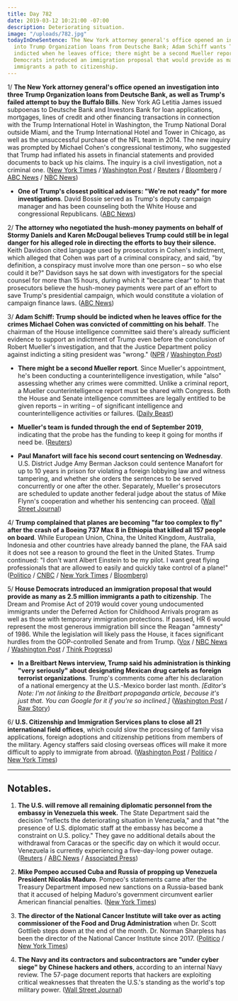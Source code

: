 ```yaml
---
title: Day 782
date: 2019-03-12 10:21:00 -07:00
description: Deteriorating situation.
image: "/uploads/782.jpg"
todayInOneSentence: The New York attorney general's office opened an investigation
  into Trump Organization loans from Deutsche Bank; Adam Schiff wants Trump to be
  indicted when he leaves office; there might be a second Mueller report; and House
  Democrats introduced an immigration proposal that would provide as many as 2.5 million
  immigrants a path to citizenship.
---
```


1/ **The New York attorney general's office opened an investigation into three Trump Organization loans from Deutsche Bank, as well as Trump's failed attempt to buy the Buffalo Bills**. New York AG Letitia James issued subpoenas to Deutsche Bank and Investors Bank for loan applications, mortgages, lines of credit and other financing transactions in connection with the Trump International Hotel in Washington, the Trump National Doral outside Miami, and the Trump International Hotel and Tower in Chicago, as well as the unsuccessful purchase of the NFL team in 2014. The new inquiry was prompted by Michael Cohen's congressional testimony, who suggested that Trump had inflated his assets in financial statements and provided documents to back up his claims. The inquiry is a civil investigation, not a criminal one. ([New York Times](https://www.nytimes.com/2019/03/11/nyregion/deutsche-bank-trump.html) / [Washington Post](https://www.washingtonpost.com/politics/new-york-attorney-general-subpoenas-deutsche-bank-for-information-related-to-loans-to-trump-signaling-new-inquiry/2019/03/12/2d39bc56-44d4-11e9-aaf8-4512a6fe3439_story.html) / [Reuters](https://www.reuters.com/article/us-usa-trump-deutsche-bank-idUSKBN1QT0NU) / [Bloomberg](https://www.bloomberg.com/news/articles/2019-03-12/trump-lenders-said-to-be-subpoenaed-by-n-y-ag-in-new-probe) / [ABC News](https://abcnews.go.com/Politics/deutsche-bank-investors-bank-subpoenaed-trump-organization-records/story?id=61621091) / [NBC News](https://www.nbcnews.com/politics/donald-trump/new-york-attorney-general-subpoenas-banks-about-trump-projects-n982291))

* **One of Trump's closest political advisers: "We're not ready" for more investigations**. David Bossie served as Trump's deputy campaign manager and has been counseling both the White House and congressional Republicans. ([ABC News](https://abcnews.go.com/Politics/democrats-arm-investigations-trump-insider-confides-ready/story?id=61605995))

2/ **The attorney who negotiated the hush-money payments on behalf of Stormy Daniels and Karen McDougal believes Trump could still be in legal danger for his alleged role in directing the efforts to buy their silence.** Keith Davidson cited language used by prosecutors in Cohen's indictment, which alleged that Cohen was part of a criminal conspiracy, and said, "by definition, a conspiracy must involve more than one person – so who else could it be?" Davidson says he sat down with investigators for the special counsel for more than 15 hours, during which it "became clear" to him that prosecutors believe the hush-money payments were part of an effort to save Trump's presidential campaign, which would constitute a violation of campaign finance laws. ([ABC News](https://abcnews.go.com/Politics/president-trump-risk-alleged-role-hush-payments-stormy/story?id=61611957))

3/ **Adam Schiff: Trump should be indicted when he leaves office for the crimes Michael Cohen was convicted of committing on his behalf**. The chairman of the House intelligence committee said there's already sufficient evidence to support an indictment of Trump even before the conclusion of Robert Mueller's investigation, and that the Justice Department policy against indicting a siting president was "wrong." ([NPR](https://www.npr.org/2019/03/12/702538563/adam-schiff-evidence-available-already-shows-that-trump-should-be-indicted) / [Washington Post](https://www.washingtonpost.com/powerpost/top-intel-democrat-says-trump-probably-ought-to-be-indicted-after-leaving-office/2019/03/12/0092c7b2-44d7-11e9-8aab-95b8d80a1e4f_story.html))

* **There might be a second Mueller report**. Since Mueller's appointment, he's been conducting a counterintelligence investigation, while "also" assessing whether any crimes were committed. Unlike a criminal report, a Mueller counterintelligence report must be shared with Congress. Both the House and Senate intelligence committees are legally entitled to be given reports – in writing – of significant intelligence and counterintelligence activities or failures. ([Daily Beast](https://www.thedailybeast.com/mueller-may-drop-second-report-that-cant-be-buried))

* **Mueller's team is funded through the end of September 2019**, indicating that the probe has the funding to keep it going for months if need be. ([Reuters](https://www.reuters.com/article/us-usa-trump-budget-mueller-idUSKBN1QS2QB))

* **Paul Manafort will face his second court sentencing on Wednesday**. U.S. District Judge Amy Berman Jackson could sentence Manafort for up to 10 years in prison for violating a foreign lobbying law and witness tampering, and whether she orders the sentences to be served concurrently or one after the other. Separately, Mueller's prosecutors are scheduled to update another federal judge about the status of Mike Flynn's cooperation and whether his sentencing can proceed. ([Wall Street Journal](https://www.wsj.com/articles/paul-manaforts-second-sentencing-will-come-amid-flurry-of-mueller-activity-11552412430))

4/ **Trump complained that planes are becoming "far too complex to fly" after the crash of a Boeing 737 Max 8 in Ethiopia that killed all 157 people on board**. While European Union, China, the United Kingdom, Australia, Indonesia and other countries have already banned the plane, the FAA said it does not see a reason to ground the fleet in the United States. Trump continued: "I don't want Albert Einstein to be my pilot. I want great flying professionals that are allowed to easily and quickly take control of a plane!" ([Politico](https://www.politico.com/story/2019/03/12/trump-boeing-plane-crash-1217372) / [CNBC](https://www.cnbc.com/2019/03/12/trump-says-planes-too-complex-after-crash-of-boeing-jet-in-ethiopia.html) / [New York Times](https://www.nytimes.com/2019/03/12/business/boeing-737-grounding-faa.html) / [Bloomberg](https://www.bloomberg.com/news/articles/2019-03-12/trump-says-planes-becoming-too-complex-amid-boeing-737-crisis))

5/ **House Democrats introduced an immigration proposal that would provide as many as 2.5 million immigrants a path to citizenship**. The Dream and Promise Act of 2019 would cover young undocumented immigrants under the Deferred Action for Childhood Arrivals program as well as those with temporary immigration protections. If passed, HR 6 would represent the most generous immigration bill since the Reagan "amnesty" of 1986. While the legislation will likely pass the House, it faces significant hurdles from the GOP-controlled Senate and from Trump. ([Vox](https://www.vox.com/2019/3/12/18261574/dream-act-daca-tps-democrats-bill) / [NBC News](https://www.nbcnews.com/news/latino/house-democrats-introduce-bill-give-citizenship-daca-tps-recipients-n982211) / [Washington Post](https://www.washingtonpost.com/national/house-democrats-to-make-broad-immigration-proposal-offering-2-million-to-apply-for-us-citizenship/2019/03/12/f92f6c7e-442b-11e9-90f0-0ccfeec87a61_story.html) / [Think Progress](https://thinkprogress.org/house-democrats-re-introduce-dream-act-expanding-protections-for-more-immigrants-2b76ca6aad6c/))

* **In a Breitbart News interview, Trump said his administration is thinking "very seriously" about designating Mexican drug cartels as foreign terrorist organizations**. Trump's comments come after his declaration of a national emergency at the U.S.-Mexico border last month. *\[Editor's Note: I'm not linking to the Breitbart propaganda article, because it's just that. You can Google for it if you're so inclined.\]* ([Washington Post](https://www.washingtonpost.com/politics/trump-very-seriously-considering-designating-mexican-drug-cartels-as-terrorists/2019/03/12/9bfc30f0-44cb-11e9-8aab-95b8d80a1e4f_story.html) / [Raw Story](https://www.rawstory.com/2019/03/trump-administration-seriously-considering-plan-designate-mexicans-terrorists/))

6/ **U.S. Citizenship and Immigration Services plans to close all 21 international field offices**, which could slow the processing of family visa applications, foreign adoptions and citizenship petitions from members of the military. Agency staffers said closing overseas offices will make it more difficult to apply to immigrate from abroad. ([Washington Post](https://www.washingtonpost.com/national/trump-administration-preparing-to-close-international-immigration-offices/2019/03/12/e8db2be4-44d3-11e9-aaf8-4512a6fe3439_story.html) / [Politico](https://www.politico.com/story/2019/03/12/citizenship-immigration-international-offices-close-1218137) / [New York Times](https://www.nytimes.com/2019/03/12/us/united-states-citizenship-immigration-uscis.html))

---

## Notables.

1. **The U.S. will remove all remaining diplomatic personnel from the embassy in Venezuela this week.** The State Department said the decision "reflects the deteriorating situation in Venezuela," and that "the presence of U.S. diplomatic staff at the embassy has become a constraint on U.S. policy." They gave no additional details about the withdrawal from Caracas or the specific day on which it would occur. Venezuela is currently experiencing a five-day-long power outage. ([Reuters](https://www.reuters.com/article/us-venezuela-politics-usa-embassy-idUSKBN1QT0CL) / [ABC News](https://abcnews.go.com/Politics/reversal-us-withdrawing-embassy-personnel-venezuela-amid-days/story?id=61631776) / [Associated Press](https://apnews.com/07e2f8abb3a64506a91d11dfd69e86cc))

2. **Mike Pompeo accused Cuba and Russia of propping up Venezuela President Nicolás Maduro**. Pompeo's statements came after the Treasury Department imposed new sanctions on a Russia-based bank that it accused of helping Maduro's government circumvent earlier American financial penalties. ([New York Times](https://www.nytimes.com/2019/03/11/us/politics/us-venezuela-pompeo.html))

3. **The director of the National Cancer Institute will take over as acting commissioner of the Food and Drug Administration** when Dr. Scott Gottlieb steps down at the end of the month. Dr. Norman Sharpless has been the director of the National Cancer Institute since 2017. ([Politico](https://www.politico.com/story/2019/03/12/fda-commissioner-1217908) / [New York Times](https://www.nytimes.com/2019/03/12/health/fda-ned-sharpless.html))

4. **The Navy and its contractors and subcontractors are "under cyber siege" by Chinese hackers and others**, according to an internal Navy review. The 57-page document reports that hackers are exploiting critical weaknesses that threaten the U.S.'s standing as the world's top military power. ([Wall Street Journal](https://www.wsj.com/articles/navy-industry-partners-are-under-cyber-siege-review-asserts-11552415553))